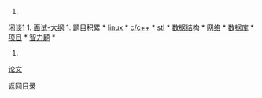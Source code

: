 1. 
[闲谈1](tattle_1.md)
1. 
[面试-大纲](interview.md)
1. 
题目积累
    * 
[linux](linux.md)
    * 
[c/c++](c++.md)
    * 
[stl](stl.md)
    * 
[数据结构](ds.md)
    * 
[网络](net.md)
    * 
[数据库](db.md)
    * 
[项目](project.md)
    * 
[智力题](intel.md)
    * 


1. 
[论文](paper.md)

[返回目录](../README.md)